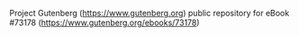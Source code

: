 Project Gutenberg (https://www.gutenberg.org) public repository
for eBook #73178 (https://www.gutenberg.org/ebooks/73178)
